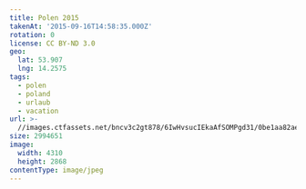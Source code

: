 ```yaml
---
title: Polen 2015
takenAt: '2015-09-16T14:58:35.000Z'
rotation: 0
license: CC BY-ND 3.0
geo:
  lat: 53.907
  lng: 14.2575
tags:
  - polen
  - poland
  - urlaub
  - vacation
url: >-
  //images.ctfassets.net/bncv3c2gt878/6IwHvsucIEkaAfSOMPgd31/0be1aa82ae7e7712542a90b3d752ecdb/polen-2015_25657183280_o
size: 2994651
image:
  width: 4310
  height: 2868
contentType: image/jpeg
---
```


